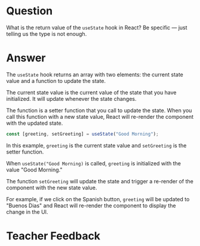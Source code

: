 # Question

What is the return value of the `useState` hook in React? Be specific — just telling us the type is not enough.

# Answer
The `useState` hook returns an array with two elements: the current state value and a function to update the state. 

The current state value is the current value of the state that you have initialized. It will update whenever the state changes. 

The function is a setter function that you call to update the state. When you call this function with a new state value, React will re-render the component with the updated state. 

```jsx
const [greeting, setGreeting] = useState("Good Morning");
```
In this example, `greeting` is the current state value and `setGreeting` is the setter function. 

When `useState("Good Morning)` is called, `greeting` is initialized with the value "Good Morning."

The function `setGreeting` will update the state and trigger a re-render of the component with the new state value. 

For example, if we click on the Spanish button, `greeting` will be updated to "Buenos Dias" and React will re-render the component to display the change in the UI.  

# Teacher Feedback
